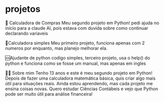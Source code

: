 # projetos
🛒 Calculadora de Compras
Meu segundo projeto em Python! pedi ajuda no inicio para a claude AI, pois estava com duvida sobre como continuar declarando variaveis

🧮Calculadora simples
Meu primeiro projeto, funciona apenas com 2 numeros por enquanto, mas planejo melhorar ela.

🆘Ajudante de python
codigo simples, terceiro projeto, usa o help() do python e funciona como se fosse um manual, mas apenas em ingles


👨‍💻 Sobre mim
Tenho 13 anos e este é meu segundo projeto em Python! Depois de fazer uma calculadora matemática básica, quis criar algo mais útil para situações reais. Ainda estou aprendendo, mas cada projeto me ensina coisas novas. Quero estudar Ciências Contábeis e vejo que Python pode ser muito útil para análise financeira!
